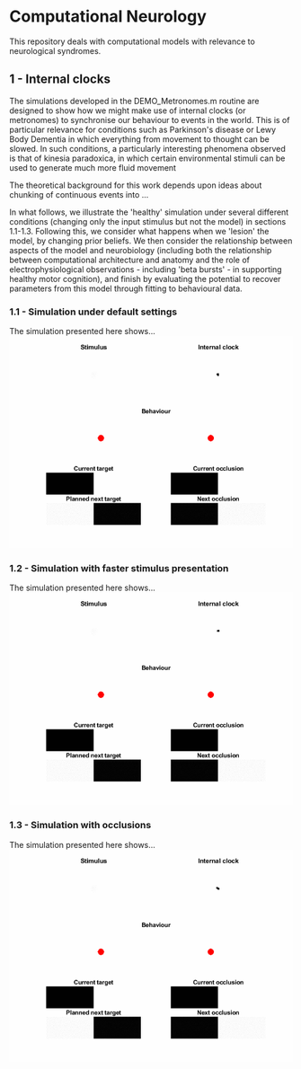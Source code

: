 # Computational Neurology

This repository deals with computational models with relevance to neurological syndromes. 

## 1 - Internal clocks
The simulations developed in the DEMO_Metronomes.m routine are designed to show how we might make use of internal clocks (or metronomes) to synchronise our behaviour to events in the world. This is of particular relevance for conditions such as Parkinson's disease or Lewy Body Dementia in which everything from movement to thought can be slowed. In such conditions, a particularly interesting phenomena observed is that of kinesia paradoxica, in which certain environmental stimuli can be used to generate much more fluid movement

The theoretical background for this work depends upon ideas about chunking of continuous events into ...

In what follows, we illustrate the 'healthy' simulation under several different conditions (changing only the input stimulus but not the model) in sections 1.1-1.3. Following this, we consider what happens when we 'lesion' the model, by changing prior beliefs. We then consider the relationship between aspects of the model and neurobiology (including both the relationship between computational architecture and anatomy and the role of electrophysiological observations - including 'beta bursts' - in supporting healthy motor cognition), and finish by evaluating the potential to recover parameters from this model through fitting to behavioural data. 

### 1.1 - Simulation under default settings
The simulation presented here shows...
<img src="./Graphics/Animation_defaults.gif"/>

### 1.2 - Simulation with faster stimulus presentation
The simulation presented here shows...
<img src="./Graphics/Animation_fast.gif"/>

### 1.3 - Simulation with occlusions
The simulation presented here shows...
<img src="./Graphics//Animation_occlusion.gif"/>
